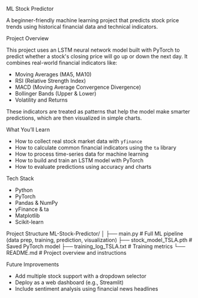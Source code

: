 ML Stock Predictor

A beginner-friendly machine learning project that predicts stock price trends using historical financial data and technical indicators.

Project Overview

This project uses an LSTM neural network model built with PyTorch to predict whether a stock's closing price will go up or down the next day. It combines real-world financial indicators like:
- Moving Averages (MA5, MA10)
- RSI (Relative Strength Index)
- MACD (Moving Average Convergence Divergence)
- Bollinger Bands (Upper & Lower)
- Volatility and Returns

These indicators are treated as patterns that help the model make smarter predictions, which are then visualized in simple charts.

What You’ll Learn

- How to collect real stock market data with `yfinance`
- How to calculate common financial indicators using the `ta` library
- How to process time-series data for machine learning
- How to build and train an LSTM model with PyTorch
- How to evaluate predictions using accuracy and charts

Tech Stack

- Python
- PyTorch
- Pandas & NumPy
- yFinance & ta
- Matplotlib
- Scikit-learn

Project Structure
ML-Stock-Predictor/
│
├── main.py # Full ML pipeline (data prep, training, prediction, visualization)
├── stock_model_TSLA.pth # Saved PyTorch model
├── training_log_TSLA.txt # Training metrics
└── README.md # Project overview and instructions

Future Improvements

- Add multiple stock support with a dropdown selector
- Deploy as a web dashboard (e.g., Streamlit)
- Include sentiment analysis using financial news headlines
